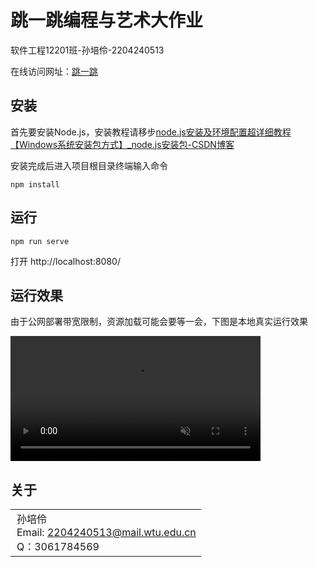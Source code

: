 # 跳一跳编程与艺术大作业

软件工程12201班-孙培伶-2204240513

在线访问网址：[跳一跳](http://140.246.237.168:81/)

## 安装

首先要安装Node.js，安装教程请移步[node.js安装及环境配置超详细教程【Windows系统安装包方式】\_node.js安装包-CSDN博客](https://blog.csdn.net/xuezhe5212/article/details/138576464)

安装完成后进入项目根目录终端输入命令

```
npm install
```

## 运行

```
npm run serve
```

打开 http://localhost:8080/

## 运行效果

由于公网部署带宽限制，资源加载可能会要等一会，下图是本地真实运行效果

<video src="https://private-user-images.githubusercontent.com/143795037/389901625-525e55a1-e4b4-49dd-838d-98468eafb8c8.mp4?jwt=eyJhbGciOiJIUzI1NiIsInR5cCI6IkpXVCJ9.eyJpc3MiOiJnaXRodWIuY29tIiwiYXVkIjoicmF3LmdpdGh1YnVzZXJjb250ZW50LmNvbSIsImtleSI6ImtleTUiLCJleHAiOjE3MzI2MTY0NzAsIm5iZiI6MTczMjYxNjE3MCwicGF0aCI6Ii8xNDM3OTUwMzcvMzg5OTAxNjI1LTUyNWU1NWExLWU0YjQtNDlkZC04MzhkLTk4NDY4ZWFmYjhjOC5tcDQ_WC1BbXotQWxnb3JpdGhtPUFXUzQtSE1BQy1TSEEyNTYmWC1BbXotQ3JlZGVudGlhbD1BS0lBVkNPRFlMU0E1M1BRSzRaQSUyRjIwMjQxMTI2JTJGdXMtZWFzdC0xJTJGczMlMkZhd3M0X3JlcXVlc3QmWC1BbXotRGF0ZT0yMDI0MTEyNlQxMDE2MTBaJlgtQW16LUV4cGlyZXM9MzAwJlgtQW16LVNpZ25hdHVyZT0xNzFkNWY3OWI4OWNhMzBmYjgwMDcwYTI3MjYzODk1ZjE0YzY2MmY5Y2FiZDAzMDZkMzI3Y2VhZWNiYjY2OGUyJlgtQW16LVNpZ25lZEhlYWRlcnM9aG9zdCJ9.EqgCXUedVrQJeFd0NGIB4VTBdtdkLMmOPtMDIr0FUQ0" controls="controls" muted="muted" class="d-block rounded-bottom-2 border-top width-fit" style="max-height:640px; min-height: 200px">  </video>

## 关于

<table>
<td style="vertical-align: middle; padding-left: 10px;">
      孙培伶<br>
      Email: <a href="mailto:2204240513@mail.wtu.edu.cn">2204240513@mail.wtu.edu.cn</a><br>
      Q：3061784569
</td>
</table>
